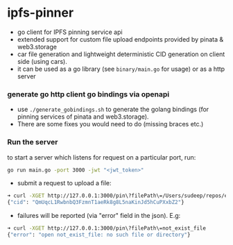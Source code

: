 # ipfs-pinner
- go client for IPFS pinning service api
- extended support for custom file upload endpoints provided by pinata & web3.storage
- car file generation and lightweight deterministic CID generation on client side (using cars).
- it can be used as a go library (see `binary/main.go` for usage) or as a http server

### generate go http client go bindings via openapi
- use `./generate_gobindings.sh` to generate the golang bindings (for pinning services of pinata and web3.storage). 
- There are some fixes you would need to do (missing braces etc.)

### Run the server
to start a server which listens for request on a particular port, run:
```bash
go run main.go -port 3000 -jwt "<jwt_token>"
```

- submit a request to upload a file:
```bash
➜ curl -XGET http://127.0.0.1:3000/pin\?filePath\=/Users/sudeep/repos/elixir-koans/mix.exs
{"cid": "QmUqcL1RwbnbQ3FzmnT1aeRk8g8L5naKinJd5hCuPXxbZ2"}
```

- failures will be reported (via "error" field in the json). E.g:
```bash
➜ curl -XGET http://127.0.0.1:3000/pin\?filePath\=not_exist_file
{"error": "open not_exist_file: no such file or directory"}
```
